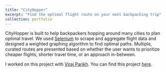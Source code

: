 ```yaml
---
title: "CityHopper"
excerpt: "Find the optimal flight route on your next backpacking trip"
collection: portfolio
---
```


CityHopper is built to help backpackers hopping around many cities to plan optimal travel. We used [Selenium](https://www.selenium.dev/) to scrape and aggregate flight data and designed a weighted graphing algorithm to find optimal paths. Multiple, curated routes are presented based on whether the user wants to prioritize cheaper flights, shorter travel time, or an approach in-between.

I worked on this project with [Viraj Parikh](https://github.com/virajxp1). You can find this project [here](https://github.com/shahrishabh7/City-Hopper).